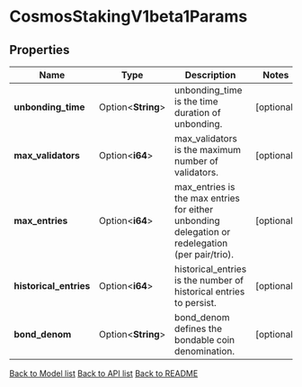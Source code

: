 # CosmosStakingV1beta1Params

## Properties

Name | Type | Description | Notes
------------ | ------------- | ------------- | -------------
**unbonding_time** | Option<**String**> | unbonding_time is the time duration of unbonding. | [optional]
**max_validators** | Option<**i64**> | max_validators is the maximum number of validators. | [optional]
**max_entries** | Option<**i64**> | max_entries is the max entries for either unbonding delegation or redelegation (per pair/trio). | [optional]
**historical_entries** | Option<**i64**> | historical_entries is the number of historical entries to persist. | [optional]
**bond_denom** | Option<**String**> | bond_denom defines the bondable coin denomination. | [optional]

[Back to Model list](../README.md#documentation-for-models) [Back to API list](../README.md#documentation-for-api-endpoints) [Back to README](../README.md)


